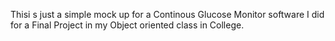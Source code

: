 Thisi s just a simple mock up for a Continous Glucose Monitor software I did for a Final Project in my Object oriented class in College.
